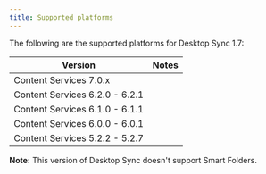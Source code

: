 ```yaml
---
title: Supported platforms
---
```


The following are the supported platforms for Desktop Sync 1.7:

| Version | Notes |
| ------- | ----- |
| Content Services 7.0.x | |
| Content Services 6.2.0 - 6.2.1 | |
| Content Services 6.1.0 - 6.1.1 | |
| Content Services 6.0.0 - 6.0.1 | |
| Content Services 5.2.2 - 5.2.7 | |

**Note:** This version of Desktop Sync doesn't support Smart Folders.
